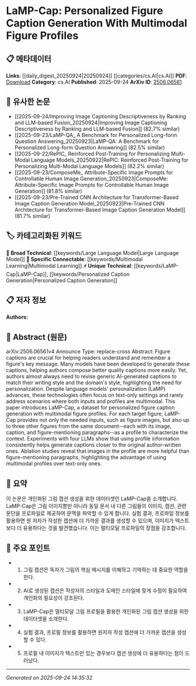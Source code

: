 <!-- KEYWORD_LINKING_METADATA:
{
  "processed_timestamp": "2025-09-24T14:35:32.289969",
  "vocabulary_version": "1.0",
  "selected_keywords": [
    "LaMP-Cap",
    "Multimodal Learning",
    "Personalized Caption Generation",
    "Large Language Model"
  ],
  "rejected_keywords": [],
  "similarity_scores": {
    "LaMP-Cap": 0.8,
    "Multimodal Learning": 0.85,
    "Personalized Caption Generation": 0.78,
    "Large Language Model": 0.82
  },
  "extraction_method": "AI_prompt_based",
  "budget_applied": true,
  "candidates_json": {
    "candidates": [
      {
        "surface": "LaMP-Cap",
        "canonical": "LaMP-Cap",
        "aliases": [],
        "category": "unique_technical",
        "rationale": "LaMP-Cap is a unique dataset introduced in the paper, crucial for personalized figure caption generation with multimodal profiles.",
        "novelty_score": 0.85,
        "connectivity_score": 0.65,
        "specificity_score": 0.9,
        "link_intent_score": 0.8
      },
      {
        "surface": "Multimodal Figure Profiles",
        "canonical": "Multimodal Learning",
        "aliases": [
          "Multimodal Profiles"
        ],
        "category": "specific_connectable",
        "rationale": "The use of multimodal figure profiles is central to the paper's approach, linking it to the broader concept of multimodal learning.",
        "novelty_score": 0.55,
        "connectivity_score": 0.87,
        "specificity_score": 0.78,
        "link_intent_score": 0.85
      },
      {
        "surface": "Personalized Figure Caption Generation",
        "canonical": "Personalized Caption Generation",
        "aliases": [
          "Figure Caption Personalization"
        ],
        "category": "unique_technical",
        "rationale": "This concept is a unique application of personalization in AI, specifically targeting figure captions.",
        "novelty_score": 0.78,
        "connectivity_score": 0.7,
        "specificity_score": 0.82,
        "link_intent_score": 0.78
      },
      {
        "surface": "Large Language Models",
        "canonical": "Large Language Model",
        "aliases": [
          "LLMs"
        ],
        "category": "broad_technical",
        "rationale": "Large Language Models are a foundational technology used in the experiments, providing a basis for understanding the paper's methodology.",
        "novelty_score": 0.45,
        "connectivity_score": 0.9,
        "specificity_score": 0.65,
        "link_intent_score": 0.82
      }
    ],
    "ban_list_suggestions": [
      "figure",
      "caption",
      "dataset",
      "profile"
    ]
  },
  "decisions": [
    {
      "candidate_surface": "LaMP-Cap",
      "resolved_canonical": "LaMP-Cap",
      "decision": "linked",
      "scores": {
        "novelty": 0.85,
        "connectivity": 0.65,
        "specificity": 0.9,
        "link_intent": 0.8
      }
    },
    {
      "candidate_surface": "Multimodal Figure Profiles",
      "resolved_canonical": "Multimodal Learning",
      "decision": "linked",
      "scores": {
        "novelty": 0.55,
        "connectivity": 0.87,
        "specificity": 0.78,
        "link_intent": 0.85
      }
    },
    {
      "candidate_surface": "Personalized Figure Caption Generation",
      "resolved_canonical": "Personalized Caption Generation",
      "decision": "linked",
      "scores": {
        "novelty": 0.78,
        "connectivity": 0.7,
        "specificity": 0.82,
        "link_intent": 0.78
      }
    },
    {
      "candidate_surface": "Large Language Models",
      "resolved_canonical": "Large Language Model",
      "decision": "linked",
      "scores": {
        "novelty": 0.45,
        "connectivity": 0.9,
        "specificity": 0.65,
        "link_intent": 0.82
      }
    }
  ]
}
-->

# LaMP-Cap: Personalized Figure Caption Generation With Multimodal Figure Profiles

## 📋 메타데이터

**Links**: [[daily_digest_20250924|20250924]] [[categories/cs.AI|cs.AI]]
**PDF**: [Download](https://arxiv.org/pdf/2506.06561.pdf)
**Category**: cs.AI
**Published**: 2025-09-24
**ArXiv ID**: [2506.06561](https://arxiv.org/abs/2506.06561)

## 🔗 유사한 논문
- [[2025-09-24/Improving Image Captioning Descriptiveness by Ranking and LLM-based Fusion_20250924|Improving Image Captioning Descriptiveness by Ranking and LLM-based Fusion]] (82.7% similar)
- [[2025-09-23/LaMP-QA_ A Benchmark for Personalized Long-form Question Answering_20250923|LaMP-QA: A Benchmark for Personalized Long-form Question Answering]] (82.5% similar)
- [[2025-09-22/RePIC_ Reinforced Post-Training for Personalizing Multi-Modal Language Models_20250922|RePIC: Reinforced Post-Training for Personalizing Multi-Modal Language Models]] (82.2% similar)
- [[2025-09-23/ComposeMe_ Attribute-Specific Image Prompts for Controllable Human Image Generation_20250923|ComposeMe: Attribute-Specific Image Prompts for Controllable Human Image Generation]] (81.8% similar)
- [[2025-09-23/Pre-Trained CNN Architecture for Transformer-Based Image Caption Generation Model_20250923|Pre-Trained CNN Architecture for Transformer-Based Image Caption Generation Model]] (81.7% similar)

## 🏷️ 카테고리화된 키워드
**🧠 Broad Technical**: [[keywords/Large Language Model|Large Language Model]]
**🔗 Specific Connectable**: [[keywords/Multimodal Learning|Multimodal Learning]]
**⚡ Unique Technical**: [[keywords/LaMP-Cap|LaMP-Cap]], [[keywords/Personalized Caption Generation|Personalized Caption Generation]]

## 📋 저자 정보

**Authors:** 

## 📄 Abstract (원문)

arXiv:2506.06561v4 Announce Type: replace-cross 
Abstract: Figure captions are crucial for helping readers understand and remember a figure's key message. Many models have been developed to generate these captions, helping authors compose better quality captions more easily. Yet, authors almost always need to revise generic AI-generated captions to match their writing style and the domain's style, highlighting the need for personalization. Despite language models' personalization (LaMP) advances, these technologies often focus on text-only settings and rarely address scenarios where both inputs and profiles are multimodal. This paper introduces LaMP-Cap, a dataset for personalized figure caption generation with multimodal figure profiles. For each target figure, LaMP-Cap provides not only the needed inputs, such as figure images, but also up to three other figures from the same document--each with its image, caption, and figure-mentioning paragraphs--as a profile to characterize the context. Experiments with four LLMs show that using profile information consistently helps generate captions closer to the original author-written ones. Ablation studies reveal that images in the profile are more helpful than figure-mentioning paragraphs, highlighting the advantage of using multimodal profiles over text-only ones.

## 📝 요약

이 논문은 개인화된 그림 캡션 생성을 위한 데이터셋인 LaMP-Cap을 소개합니다. LaMP-Cap은 그림 이미지뿐만 아니라 동일 문서 내 다른 그림들의 이미지, 캡션, 관련 문단을 프로파일로 제공하여 문맥을 파악할 수 있게 합니다. 실험 결과, 프로파일 정보를 활용하면 원 저자가 작성한 캡션에 더 가까운 결과를 생성할 수 있으며, 이미지가 텍스트보다 더 유용하다는 것을 발견했습니다. 이는 멀티모달 프로파일의 장점을 강조합니다.

## 🎯 주요 포인트

- 1. 그림 캡션은 독자가 그림의 핵심 메시지를 이해하고 기억하는 데 중요한 역할을 한다.
- 2. AI로 생성된 캡션은 작성자의 스타일과 도메인 스타일에 맞게 수정이 필요하여 개인화의 필요성이 강조된다.
- 3. LaMP-Cap은 멀티모달 그림 프로필을 활용한 개인화된 그림 캡션 생성을 위한 데이터셋을 소개한다.
- 4. 실험 결과, 프로필 정보를 활용하면 원저자 작성 캡션에 더 가까운 캡션을 생성할 수 있다.
- 5. 프로필 내 이미지가 텍스트만 있는 경우보다 캡션 생성에 더 유용하다는 점이 드러났다.


---

*Generated on 2025-09-24 14:35:32*
